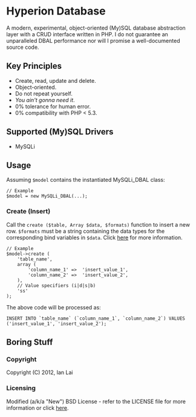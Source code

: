 Hyperion Database
=================

A modern, experimental, object-oriented (My)SQL database abstraction layer with a CRUD interface written in PHP.
I do not guarantee an unparalleled DBAL performance nor will I promise a well-documented source code.

Key Principles
--------------
- Create, read, update and delete.
- Object-oriented.
- Do not repeat yourself.
- _You ain't gonna need it_.
- 0% tolerance for human error.
- 0% compatibility with PHP < 5.3.

Supported (My)SQL Drivers
-------------------------
- MySQLi

Usage
-----
Assuming `$model` contains the instantiated MySQLi_DBAL class:

    // Example
    $model = new MySQLi_DBAL(...);

### Create (Insert)
Call the `create ($table, Array $data, $formats)` function to insert a new row.
`$formats` must be a string containing the data types for the corresponding bind variables in `$data`.
Click [here](http://my.php.net/manual/en/mysqli-stmt.bind-param.php) for more information.

    // Example
    $model->create (
        'table_name',
        array (
            'column_name_1' =>  'insert_value_1',
            'column_name_2' =>  'insert_value_2',
        ),
        // Value specifiers (i|d|s|b)
        'ss'
    );
    
The above code will be processed as:

    INSERT INTO `table_name` (`column_name_1`, `column_name_2`) VALUES ('insert_value_1', 'insert_value_2');
    
    
Boring Stuff
------------
### Copyright
Copyright (C) 2012, Ian Lai

### Licensing
Modified (a/k/a "New") BSD License - refer to the LICENSE file for more information or click [here](http://www.opensource.org/licenses/bsd-3-clause).